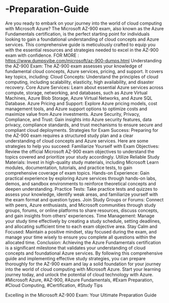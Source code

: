 # -Preparation-Guide
Are you ready to embark on your journey into the world of cloud computing with Microsoft Azure? The Microsoft AZ-900 exam, also known as the Azure Fundamentals certification, is the perfect starting point for individuals looking to gain a foundational understanding of cloud concepts and Azure services. This comprehensive guide is meticulously crafted to equip you with the essential resources and strategies needed to excel in the AZ-900 exam with confidence.
FOR MORE : https://www.dumpsvibe.com/microsoft/az-900-dumps.html
Understanding the AZ-900 Exam: The AZ-900 exam assesses your knowledge of fundamental cloud concepts, Azure services, pricing, and support. It covers key topics, including:
Cloud Concepts: Understand the principles of cloud computing, including scalability, elasticity, high availability, and disaster recovery. Core Azure Services: Learn about essential Azure services across compute, storage, networking, and databases, such as Azure Virtual Machines, Azure Blob Storage, Azure Virtual Networks, and Azure SQL Database. Azure Pricing and Support: Explore Azure pricing models, cost management tools, and Azure support options to optimize costs and maximize value from Azure investments. Azure Security, Privacy, Compliance, and Trust: Gain insights into Azure security features, data privacy, compliance standards, and trust mechanisms to ensure secure and compliant cloud deployments. Strategies for Exam Success: Preparing for the AZ-900 exam requires a structured study plan and a clear understanding of cloud concepts and Azure services. Here are some strategies to help you succeed:
Familiarize Yourself with Exam Objectives: Review the official Microsoft AZ-900 exam objectives to understand the topics covered and prioritize your study accordingly. Utilize Reliable Study Materials: Invest in high-quality study materials, including Microsoft Learn modules, documentation, tutorials, and practice tests, to gain comprehensive coverage of exam topics. Hands-on Experience: Gain practical experience by exploring Azure services through hands-on labs, demos, and sandbox environments to reinforce theoretical concepts and deepen understanding. Practice Tests: Take practice tests and quizzes to assess your knowledge, identify weak areas, and familiarize yourself with the exam format and question types. Join Study Groups or Forums: Connect with peers, Azure enthusiasts, and Microsoft communities through study groups, forums, or online platforms to share resources, discuss concepts, and gain insights from others’ experiences. Time Management: Manage your study time effectively by creating a study schedule, setting deadlines, and allocating sufficient time to each exam objective area. Stay Calm and Focused: Maintain a positive mindset, stay focused during the exam, and manage your time wisely to ensure you complete all questions within the allocated time. Conclusion: Achieving the Azure Fundamentals certification is a significant milestone that validates your understanding of cloud concepts and foundational Azure services. By following this comprehensive guide and implementing effective study strategies, you can prepare thoroughly for the AZ-900 exam and lay a solid foundation for your journey into the world of cloud computing with Microsoft Azure. Start your learning journey today, and unlock the potential of cloud technology with Azure.
#Microsoft Azure, #AZ-900, #Azure Fundamentals, #Exam Preparation, #Cloud Computing, #Certification, #Study Tips

Excelling in the Microsoft AZ-900 Exam: Your Ultimate Preparation Guide
